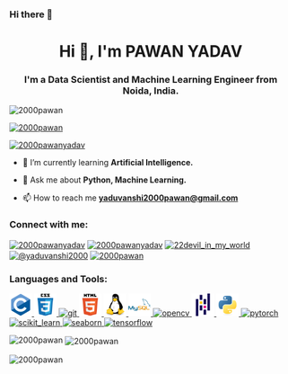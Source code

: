 ### Hi there 👋

<h1 align="center">Hi 👋, I'm PAWAN YADAV</h1>
<h3 align="center">I'm a Data Scientist and Machine Learning Engineer from Noida, India.</h3>

<p align="left"> <img src="https://komarev.com/ghpvc/?username=2000pawan&label=Profile%20views&color=0e75b6&style=flat" alt="2000pawan" /> </p>

<p align="left"> <a href="https://github.com/ryo-ma/github-profile-trophy"><img src="https://github-profile-trophy.vercel.app/?username=2000pawan" alt="2000pawan" /></a> </p>

<p align="left"> <a href="https://twitter.com/2000pawanyadav" target="blank"><img src="https://img.shields.io/twitter/follow/2000pawanyadav?logo=twitter&style=for-the-badge" alt="2000pawanyadav" /></a> </p>

- 🌱 I’m currently learning **Artificial Intelligence.**

- 💬 Ask me about **Python, Machine Learning.**

- 📫 How to reach me **yaduvanshi2000pawan@gmail.com**

<h3 align="left">Connect with me:</h3>
<p align="left">
<a href="https://twitter.com/2000pawanyadav" target="blank"><img align="center" src="https://raw.githubusercontent.com/rahuldkjain/github-profile-readme-generator/master/src/images/icons/Social/twitter.svg" alt="2000pawanyadav" height="30" width="40" /></a>
<a href="https://linkedin.com/in/2000pawanyadav" target="blank"><img align="center" src="https://raw.githubusercontent.com/rahuldkjain/github-profile-readme-generator/master/src/images/icons/Social/linked-in-alt.svg" alt="2000pawanyadav" height="30" width="40" /></a>
<a href="https://instagram.com/22devil_in_my_world" target="blank"><img align="center" src="https://raw.githubusercontent.com/rahuldkjain/github-profile-readme-generator/master/src/images/icons/Social/instagram.svg" alt="22devil_in_my_world" height="30" width="40" /></a>
<a href="https://www.hackerrank.com/@yaduvanshi2000" target="blank"><img align="center" src="https://raw.githubusercontent.com/rahuldkjain/github-profile-readme-generator/master/src/images/icons/Social/hackerrank.svg" alt="@yaduvanshi2000" height="30" width="40" /></a>
<a href="https://www.leetcode.com/2000pawan" target="blank"><img align="center" src="https://raw.githubusercontent.com/rahuldkjain/github-profile-readme-generator/master/src/images/icons/Social/leet-code.svg" alt="2000pawan" height="30" width="40" /></a>
</p>

<h3 align="left">Languages and Tools:</h3>
<p align="left"> <a href="https://www.cprogramming.com/" target="_blank" rel="noreferrer"> <img src="https://raw.githubusercontent.com/devicons/devicon/master/icons/c/c-original.svg" alt="c" width="40" height="40"/> </a> <a href="https://www.w3schools.com/css/" target="_blank" rel="noreferrer"> <img src="https://raw.githubusercontent.com/devicons/devicon/master/icons/css3/css3-original-wordmark.svg" alt="css3" width="40" height="40"/> </a> <a href="https://git-scm.com/" target="_blank" rel="noreferrer"> <img src="https://www.vectorlogo.zone/logos/git-scm/git-scm-icon.svg" alt="git" width="40" height="40"/> </a> <a href="https://www.w3.org/html/" target="_blank" rel="noreferrer"> <img src="https://raw.githubusercontent.com/devicons/devicon/master/icons/html5/html5-original-wordmark.svg" alt="html5" width="40" height="40"/> </a> <a href="https://www.linux.org/" target="_blank" rel="noreferrer"> <img src="https://raw.githubusercontent.com/devicons/devicon/master/icons/linux/linux-original.svg" alt="linux" width="40" height="40"/> </a> <a href="https://www.mysql.com/" target="_blank" rel="noreferrer"> <img src="https://raw.githubusercontent.com/devicons/devicon/master/icons/mysql/mysql-original-wordmark.svg" alt="mysql" width="40" height="40"/> </a> <a href="https://opencv.org/" target="_blank" rel="noreferrer"> <img src="https://www.vectorlogo.zone/logos/opencv/opencv-icon.svg" alt="opencv" width="40" height="40"/> </a> <a href="https://pandas.pydata.org/" target="_blank" rel="noreferrer"> <img src="https://raw.githubusercontent.com/devicons/devicon/2ae2a900d2f041da66e950e4d48052658d850630/icons/pandas/pandas-original.svg" alt="pandas" width="40" height="40"/> </a> <a href="https://www.python.org" target="_blank" rel="noreferrer"> <img src="https://raw.githubusercontent.com/devicons/devicon/master/icons/python/python-original.svg" alt="python" width="40" height="40"/> </a> <a href="https://pytorch.org/" target="_blank" rel="noreferrer"> <img src="https://www.vectorlogo.zone/logos/pytorch/pytorch-icon.svg" alt="pytorch" width="40" height="40"/> </a> <a href="https://scikit-learn.org/" target="_blank" rel="noreferrer"> <img src="https://upload.wikimedia.org/wikipedia/commons/0/05/Scikit_learn_logo_small.svg" alt="scikit_learn" width="40" height="40"/> </a> <a href="https://seaborn.pydata.org/" target="_blank" rel="noreferrer"> <img src="https://seaborn.pydata.org/_images/logo-mark-lightbg.svg" alt="seaborn" width="40" height="40"/> </a> <a href="https://www.tensorflow.org" target="_blank" rel="noreferrer"> <img src="https://www.vectorlogo.zone/logos/tensorflow/tensorflow-icon.svg" alt="tensorflow" width="40" height="40"/> </a> </p>

<p><img align="left" src="https://github-readme-stats.vercel.app/api/top-langs?username=2000pawan&show_icons=true&locale=en&layout=compact" alt="2000pawan" /></p>

<p>&nbsp;<img align="center" src="https://github-readme-stats.vercel.app/api?username=2000pawan&show_icons=true&locale=en" alt="2000pawan" /></p>

<p><img align="center" src="https://github-readme-streak-stats.herokuapp.com/?user=2000pawan&" alt="2000pawan" /></p>

